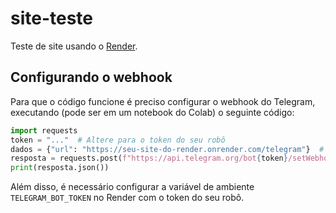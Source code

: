 # site-teste

Teste de site usando o [Render](https://render.com/).

## Configurando o webhook

Para que o código funcione é preciso configurar o webhook do Telegram, executando (pode ser em um notebook do Colab) o
seguinte código:

```python
import requests
token = "..."  # Altere para o token do seu robô
dados = {"url": "https://seu-site-do-render.onrender.com/telegram"}  # Altere para a URL do seu site
resposta = requests.post(f"https://api.telegram.org/bot{token}/setWebhook", data=dados)
print(resposta.json())
```

Além disso, é necessário configurar a variável de ambiente `TELEGRAM_BOT_TOKEN` no Render com o token do seu robô.
